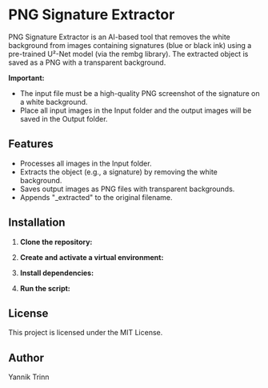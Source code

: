 # PNG Signature Extractor

PNG Signature Extractor is an AI-based tool that removes the white background from images containing signatures (blue or black ink) using a pre-trained U²-Net model (via the rembg library). The extracted object is saved as a PNG with a transparent background.

**Important:**
- The input file must be a high-quality PNG screenshot of the signature on a white background.
- Place all input images in the Input folder and the output images will be saved in the Output folder.

## Features

- Processes all images in the Input folder.
- Extracts the object (e.g., a signature) by removing the white background.
- Saves output images as PNG files with transparent backgrounds.
- Appends "_extracted" to the original filename.


## Installation

1. **Clone the repository:**
   

2. **Create and activate a virtual environment:**
   

3. **Install dependencies:**
   

4. **Run the script:**
   

## License

This project is licensed under the MIT License.

## Author

Yannik Trinn
